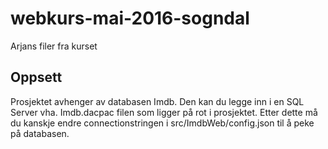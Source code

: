 # webkurs-mai-2016-sogndal
Arjans filer fra kurset

## Oppsett
Prosjektet avhenger av databasen Imdb. Den kan du legge inn i en SQL Server vha. Imdb.dacpac filen som ligger på rot i prosjektet.
Etter dette må du kanskje endre connectionstringen i src/ImdbWeb/config.json til å peke på databasen.
